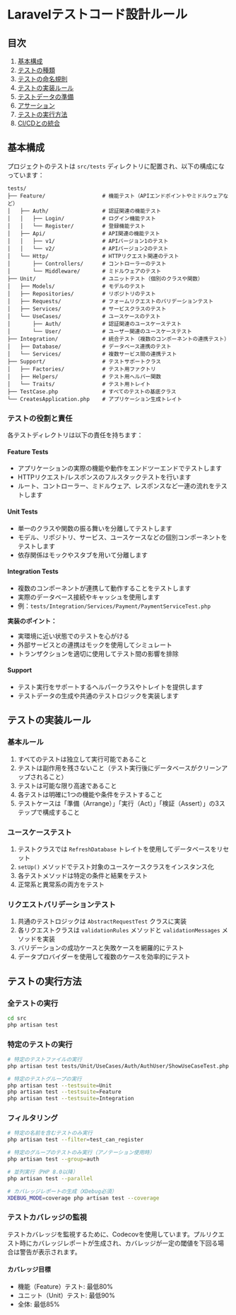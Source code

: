 # Laravelテストコード設計ルール

## 目次

1. [基本構成](#基本構成)
2. [テストの種類](#テストの種類)
3. [テストの命名規則](#テストの命名規則)
4. [テストの実装ルール](#テストの実装ルール)
5. [テストデータの準備](#テストデータの準備)
6. [アサーション](#アサーション)
7. [テストの実行方法](#テストの実行方法)
8. [CI/CDとの統合](#cicdとの統合)

## 基本構成

プロジェクトのテストは `src/tests` ディレクトリに配置され、以下の構成になっています：

```
tests/
├── Feature/                  # 機能テスト（APIエンドポイントやミドルウェアなど）
│   ├── Auth/                 # 認証関連の機能テスト
│   │   ├── Login/            # ログイン機能テスト
│   │   └── Register/         # 登録機能テスト
│   ├── Api/                  # API関連の機能テスト
│   │   ├── v1/               # APIバージョン1のテスト
│   │   └── v2/               # APIバージョン2のテスト
│   └── Http/                 # HTTPリクエスト関連のテスト
│       ├── Controllers/      # コントローラーのテスト
│       └── Middleware/       # ミドルウェアのテスト
├── Unit/                     # ユニットテスト（個別のクラスや関数）
│   ├── Models/               # モデルのテスト
│   ├── Repositories/         # リポジトリのテスト
│   ├── Requests/             # フォームリクエストのバリデーションテスト
│   ├── Services/             # サービスクラスのテスト
│   └── UseCases/             # ユースケースのテスト
│       ├── Auth/             # 認証関連のユースケーステスト
│       └── User/             # ユーザー関連のユースケーステスト
├── Integration/              # 統合テスト（複数のコンポーネントの連携テスト）
│   ├── Database/             # データベース連携のテスト
│   └── Services/             # 複数サービス間の連携テスト
├── Support/                  # テストサポートクラス
│   ├── Factories/            # テスト用ファクトリ
│   ├── Helpers/              # テスト用ヘルパー関数
│   └── Traits/               # テスト用トレイト
├── TestCase.php              # すべてのテストの基底クラス
└── CreatesApplication.php    # アプリケーション生成トレイト
```

### テストの役割と責任

各テストディレクトリは以下の責任を持ちます：

#### Feature Tests
- アプリケーションの実際の機能や動作をエンドツーエンドでテストします
- HTTPリクエスト/レスポンスのフルスタックテストを行います
- ルート、コントローラー、ミドルウェア、レスポンスなど一連の流れをテストします

#### Unit Tests
- 単一のクラスや関数の振る舞いを分離してテストします
- モデル、リポジトリ、サービス、ユースケースなどの個別コンポーネントをテストします
- 依存関係はモックやスタブを用いて分離します

#### Integration Tests
- 複数のコンポーネントが連携して動作することをテストします
- 実際のデータベース接続やキャッシュを使用します
- 例：`tests/Integration/Services/Payment/PaymentServiceTest.php`

**実装のポイント：**
- 実環境に近い状態でのテストを心がける
- 外部サービスとの連携はモックを使用してシミュレート
- トランザクションを適切に使用してテスト間の影響を排除

#### Support
- テスト実行をサポートするヘルパークラスやトレイトを提供します
- テストデータの生成や共通のテストロジックを実装します

## テストの実装ルール

### 基本ルール

1. すべてのテストは独立して実行可能であること
2. テストは副作用を残さないこと（テスト実行後にデータベースがクリーンアップされること）
3. テストは可能な限り高速であること
4. 各テストは明確に1つの機能や条件をテストすること
5. テストケースは「準備（Arrange）」「実行（Act）」「検証（Assert）」の3ステップで構成すること

### ユースケーステスト

1. テストクラスでは `RefreshDatabase` トレイトを使用してデータベースをリセット
2. `setUp()` メソッドでテスト対象のユースケースクラスをインスタンス化
3. 各テストメソッドは特定の条件と結果をテスト
4. 正常系と異常系の両方をテスト

### リクエストバリデーションテスト

1. 共通のテストロジックは `AbstractRequestTest` クラスに実装
2. 各リクエストクラスは `validationRules` メソッドと `validationMessages` メソッドを実装
3. バリデーションの成功ケースと失敗ケースを網羅的にテスト
4. データプロバイダーを使用して複数のケースを効率的にテスト

## テストの実行方法

### 全テストの実行

```bash
cd src
php artisan test
```

### 特定のテストの実行

```bash
# 特定のテストファイルの実行
php artisan test tests/Unit/UseCases/Auth/AuthUser/ShowUseCaseTest.php

# 特定のテストグループの実行
php artisan test --testsuite=Unit
php artisan test --testsuite=Feature
php artisan test --testsuite=Integration
```

### フィルタリング

```bash
# 特定の名前を含むテストのみ実行
php artisan test --filter=test_can_register

# 特定のグループのテストのみ実行（アノテーション使用時）
php artisan test --group=auth

# 並列実行（PHP 8.0以降）
php artisan test --parallel

# カバレッジレポートの生成（XDebug必須）
XDEBUG_MODE=coverage php artisan test --coverage
```

### テストカバレッジの監視

テストカバレッジを監視するために、Codecovを使用しています。プルリクエスト時にカバレッジレポートが生成され、カバレッジが一定の閾値を下回る場合は警告が表示されます。

#### カバレッジ目標
- 機能（Feature）テスト: 最低80%
- ユニット（Unit）テスト: 最低90%
- 全体: 最低85%

